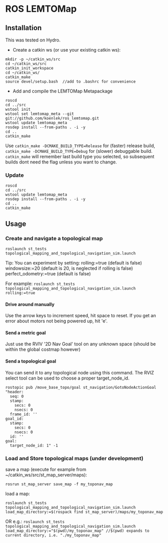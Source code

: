 ROS LEMTOMap
===================

Installation
------------
This was tested on Hydro.

- Create a catkin ws (or use your existing catkin ws):
```
mkdir -p ~/catkin_ws/src
cd ~/catkin_ws/src
catkin_init_workspace
cd ~/catkin_ws/
catkin_make 
source devel/setup.bash  //add to .bashrc for convenience
```
- Add and compile the LEMTOMap Metapackage
```
roscd
cd ../src
wstool init
wstool set lemtomap_meta --git git://github.com/koenlek/ros_lemtomap.git
wstool update lemtomap_meta
rosdep install --from-paths . -i -y
cd ..
catkin_make
```

Use `catkin_make -DCMAKE_BUILD_TYPE=Release` for (faster) release build, `catkin_make -DCMAKE_BUILD_TYPE=Debug` for (slower) debuggable build. `catkin_make` will remember last build type you selected, so subsequent builds dont need the flag unless you want to change.

### Update ###
```
roscd
cd ../src
wstool update lemtomap_meta
rosdep install --from-paths . -i -y
cd ..
catkin_make
```

Usage
-----

### Create and navigate a topological map ###

`roslaunch st_tests topological_mapping_and_topological_navigation_sim.launch`

Tip: You can experiment by setting:
rolling:=true (default is false)
windowsize:=20 (default is 20, is neglected if rolling is false)
perfect_odometry:=true (default is false)

For example:
`roslaunch st_tests topological_mapping_and_topological_navigation_sim.launch rolling:=true`

#### Drive around manually ####

Use the arrow keys to increment speed, hit space to reset. If you get an error about motors not being powered up, hit 'e'.

#### Send a metric goal ####

Just use the RVIV '2D Nav Goal' tool on any unknown space (should be within the global costmap however)

#### Send a topological goal ####

You can send it to any topological node using this command. The RVIZ select tool can be used to choose a proper target_node_id. 

```
rostopic pub /move_base_topo/goal st_navigation/GotoNodeActionGoal "header:
  seq: 0
  stamp:
    secs: 0
    nsecs: 0
  frame_id: ''
goal_id:
  stamp:
    secs: 0
    nsecs: 0
  id: ''
goal:
  target_node_id: 1" -1
```


### Load and Store topological maps (under development) ###

save a map (execute for example from ~/catkin_ws/src/st_map_server/maps):

`rosrun st_map_server save_map -f my_toponav_map`

load a map:

`roslaunch st_tests topological_mapping_and_topological_navigation_sim.launch load_map_directory:=$(rospack find st_map_server)/maps/my_toponav_map`

OR e.g.:
`roslaunch st_tests topological_mapping_and_topological_navigation_sim.launch load_map_directory:="$(pwd)/my_toponav_map" //$(pwd) expands to current directory, i.e. "./my_toponav_map"`

